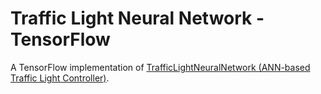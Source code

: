 # Traffic Light Neural Network - TensorFlow

A TensorFlow implementation of [TrafficLightNeuralNetwork (ANN-based Traffic Light Controller)](https://github.com/raymelon/TrafficLightNeuralNetwork).
